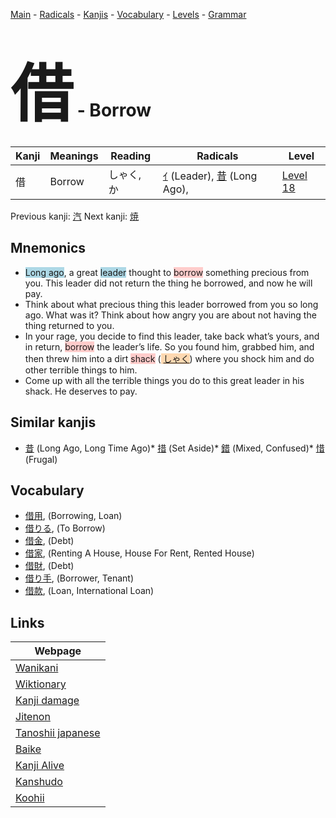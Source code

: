 <style> bigfont {font-size: 100px}</style>
[Main](../README.md) -
[Radicals](../radicals.md) -
[Kanjis](../kanjis.md) -
[Vocabulary](../vocabulary.md) -
[Levels](../levels.md) -
[Grammar](../grammar.md)
# <bigfont> 借</bigfont> - Borrow 

| Kanji | Meanings | Reading | Radicals | Level |
| --- | --- | --- | --- | --- |
| 借 | Borrow | しゃく, か | [ｲ](../radicals/ｲ.md) (Leader), [昔](../radicals/昔.md) (Long Ago),  | [Level 18](../levels/wk_level18.md) |

Previous kanji: [汽](汽.md) Next kanji: [焼](焼.md) 

## Mnemonics
 * <span style="background-color:#ADD8E6"> Long ago</span>, a great <span style="background-color:#ADD8E6"> leader</span> thought to <span style="background-color:#ffcccb"> borrow</span> something precious from you. This leader did not return the thing he borrowed, and now he will pay.
* Think about what precious thing this leader borrowed from you so long ago. What was it? Think about how angry you are about not having the thing returned to you.
* In your rage, you decide to find this leader, take back what’s yours, and in return, <span style="background-color:#ffcccb"> borrow</span> the leader’s life. So you found him, grabbed him, and then threw him into a dirt <span style="background-color:#ffcccb"> shack</span> (<span style="background-color:#fed8b1"> [しゃく](https://jisho.org/search/しゃく)</span>) where you shock him and do other terrible things to him.
* Come up with all the terrible things you do to this great leader in his shack. He deserves to pay.


## Similar kanjis
 * [昔](昔.md) (Long Ago, Long Time Ago)* [措](措.md) (Set Aside)* [錯](錯.md) (Mixed, Confused)* [惜](惜.md) (Frugal)


## Vocabulary
 * [借用](../vocabulary/借.md), (Borrowing, Loan)
* [借りる](../vocabulary/借.md), (To Borrow)
* [借金](../vocabulary/借.md), (Debt)
* [借家](../vocabulary/借.md), (Renting A House, House For Rent, Rented House)
* [借財](../vocabulary/借.md), (Debt)
* [借り手](../vocabulary/借.md), (Borrower, Tenant)
* [借款](../vocabulary/借.md), (Loan, International Loan)



## Links 

| Webpage |
| --- |
| [Wanikani          ](https://www.wanikani.com/kanji/借) |
| [Wiktionary        ](https://en.wiktionary.org/wiki/借) |
| [Kanji damage      ](http://www.kanjidamage.com/kanji/search?utf8=✓&q=借) |
| [Jitenon           ](https://jitenon.com/kanji/借) |
| [Tanoshii japanese ](https://www.tanoshiijapanese.com/dictionary/kanji.cfm?k=借) |
| [Baike             ](https://baike.baidu.com/item/借) |
| [Kanji Alive       ](https://app.kanjialive.com/借) |
| [Kanshudo          ](https://www.kanshudo.com/searchmn?q=借) |
| [Koohii            ](https://kanji.koohii.com/study/kanji/借) |
